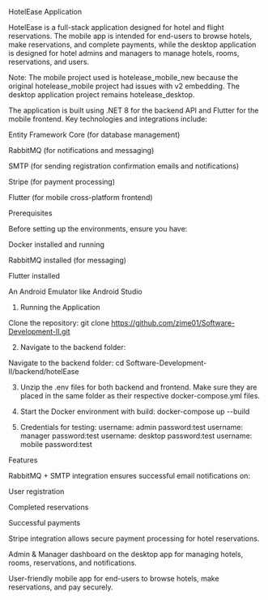 HotelEase Application

HotelEase is a full-stack application designed for hotel and flight reservations. The mobile app is intended for end-users to browse hotels, make reservations, and complete payments, while the desktop application is designed for hotel admins and managers to manage hotels, rooms, reservations, and users.

Note: The mobile project used is hotelease_mobile_new because the original hotelease_mobile project had issues with v2 embedding. The desktop application project remains hotelease_desktop.

The application is built using .NET 8 for the backend API and Flutter for the mobile frontend. Key technologies and integrations include:

Entity Framework Core (for database management)

RabbitMQ (for notifications and messaging)

SMTP (for sending registration confirmation emails and notifications)

Stripe (for payment processing)

Flutter (for mobile cross-platform frontend)

Prerequisites

Before setting up the environments, ensure you have:

Docker installed and running

RabbitMQ installed (for messaging)

Flutter installed

An Android Emulator like Android Studio
1. Running the Application

Clone the repository:
git clone https://github.com/zime01/Software-Development-II.git

2. Navigate to the backend folder:

Navigate to the backend folder:
cd Software-Development-II/backend/hotelEase

3. Unzip the .env files for both backend and frontend. Make sure they are placed in the same folder as their respective docker-compose.yml files.
4. Start the Docker environment with build:
docker-compose up --build

5. Credentials for testing:
username: admin password:test 
username: manager password:test 
username: desktop password:test 
username: mobile password:test 

Features

RabbitMQ + SMTP integration ensures successful email notifications on:

User registration

Completed reservations

Successful payments

Stripe integration allows secure payment processing for hotel reservations.

Admin & Manager dashboard on the desktop app for managing hotels, rooms, reservations, and notifications.

User-friendly mobile app for end-users to browse hotels, make reservations, and pay securely.
